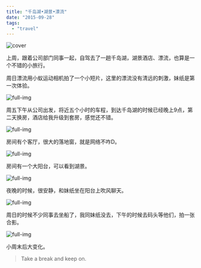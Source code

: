 ```yaml
---
title: "千岛湖•湖景•漂流"
date: "2015-09-28"
tags: 
  - "travel"
---
```


![cover](https://static.is26.com/blog/2015/09/qdh6.JPG)

上周，跟着公司部门同事一起，自驾去了一趟千岛湖，湖景酒店、漂流，也算是一个不错的小旅行。

周日漂流用小蚁运动相机拍了一个小短片，这里的漂流没有清远的刺激，妹纸是第一次体验。

![full-img](https://static.is26.com/blog/2015/09/q3.jpg)

周五下午从公司出发，将近五个小时的车程，到达千岛湖的时候已经晚上9点，第二天换房，酒店给我升级到套房，感觉还不错。

![full-img](https://static.is26.com/blog/2015/09/q6.jpg)

房间有个客厅，很大的落地窗，就是网络不咋D。

![full-img](https://static.is26.com/blog/2015/09/q4.jpg)

房间有一个大阳台，可以看到湖景。

![full-img](https://static.is26.com/blog/2015/09/q5.jpg)

夜晚的时候，很安静，和妹纸坐在阳台上吹风聊天。

![full-img](https://static.is26.com/blog/2015/09/q2.JPG)

周日的时候不少同事去坐船了，我同妹纸没去，下午的时候去码头等他们，拍一张合影。

![full-img](https://static.is26.com/blog/2015/09/q1.JPG)

小周末后大变化。

> Take a break and keep on.
